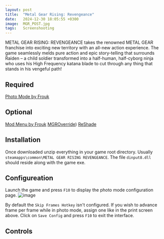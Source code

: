 ```yaml
---
layout: post
title:  "Metal Gear Rising: Revengeance"
date:   2024-12-30 18:05:55 +0300
image:  MGR_POST.jpg
tags:   Screenshooting
---
```


METAL GEAR RISING: REVENGEANCE takes the renowned METAL GEAR franchise into exciting new territory with an all-new action experience. The game seamlessly melds pure action and epic story-telling that surrounds Raiden – a child soldier transformed into a half-human, half-cyborg ninja who uses his High Frequency katana blade to cut through any thing that stands in his vengeful path!

## Required
[Photo Mode by Frouk](https://www.nexusmods.com/metalgearrisingrevengeance/mods/230)

## Optional
[Mod Menu by Frouk](https://www.nexusmods.com/metalgearrisingrevengeance/mods/93)
[MGROverride](https://www.nexusmods.com/metalgearrisingrevengeance/mods/1))
[ReShade](https://reshade.me)

## Installation
Once downloaded unzip everything in your game root directory. Usually `steamapps\common\METAL GEAR RISING REVENGEANCE`. The file `dinput8.dll` should reside along with the game exe.

## Configureation
Launch the game and press `F10` to display the photo mode configuration page.
![image](https://github.com/user-attachments/assets/b110c6b2-f7d9-4eb8-95a7-ac9195b4a1f4)
<p></p>

By default the `Skip Frames Hotkey` isn't configured. If you wish to advance frame per frame while in photo mode, assign one like in the print screen above.
Click on `Save Config` and press `F10` to exit the interface.

## Controls


